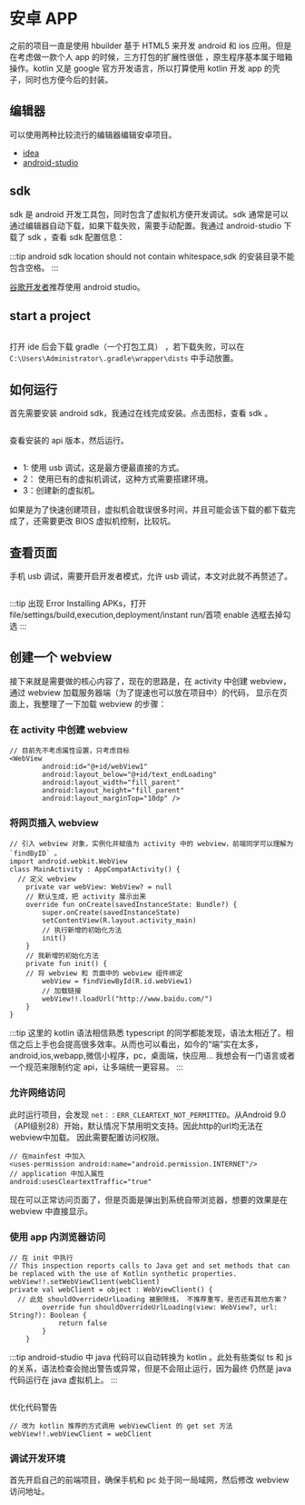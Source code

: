 # 安卓 APP
之前的项目一直是使用 hbuilder 基于 HTML5 来开发 android 和 ios 应用。但是在考虑做一款个人 app 的时候，三方打包的扩展性很低
，原生程序基本属于暗箱操作。kotlin 又是 google 官方开发语言，所以打算使用 kotlin 开发 app 的壳子，同时也方便今后的封装。
## 编辑器
可以使用两种比较流行的编辑器编辑安卓项目。
- [idea](https://hadihariri.com/2014/01/06/intellij-idea-minimal-survival-guide/)
- [android-studio](https://developer.android.google.cn/studio/)

## sdk
sdk 是 android 开发工具包，同时包含了虚拟机方便开发调试。sdk 通常是可以通过编辑器自动下载，如果下载失败，需要手动配置。我通过 android-studio
下载了 sdk ，查看 sdk 配置信息：

:::tip
android sdk location should not contain whitespace,sdk 的安装目录不能包含空格。
:::

[谷歌开发者](https://developer.android.com/training/basics/firstapp/creating-project)推荐使用 android studio。
## start a project

<img :src="$withBase('/android/start-android-studio.png')"/>

打开 ide 后会下载  gradle（一个打包工具） ，若下载失败，可以在 `C:\Users\Administrator\.gradle\wrapper\dists` 中手动放置。

## 如何运行
首先需要安装 android sdk，我通过在线完成安装。点击图标<img :src="$withBase('/android/sdk-btn.png')"/>，查看 sdk 。

<img :src="$withBase('/android/sdk-configure.png')"/>

查看安装的 api 版本，然后运行。

<img :src="$withBase('/android/virtual.png')"/>

- 1: 使用 usb 调试，这是最方便最直接的方式。
- 2： 使用已有的虚拟机调试，这种方式需要搭建环境。
- 3：创建新的虚拟机。

如果是为了快速创建项目，虚拟机会耽误很多时间，并且可能会该下载的都下载完成了，还需要更改 BIOS 虚拟机控制，比较坑。

## 查看页面
手机 usb 调试，需要开启开发者模式，允许 usb 调试，本文对此就不再赘述了。

<img :src="$withBase('/android/hello.jpg')"/>

:::tip
出现 Error Installing APKs，打开 file/settings/build,execution,deployment/instant run/首项 
enable 选框去掉勾选
:::

## 创建一个 webview
接下来就是需要做的核心内容了，现在的思路是，在 activity 中创建 webview，通过 webview 加载服务器端（为了提速也可以放在项目中）的代码，
显示在页面上，我整理了一下加载 webview 的步骤：
### 在 activity 中创建 webview
```
// 目前先不考虑属性设置，只考虑目标
<WebView
        android:id="@+id/webView1"
        android:layout_below="@+id/text_endLoading"
        android:layout_width="fill_parent"
        android:layout_height="fill_parent"
        android:layout_marginTop="10dp" />
```
### 将网页插入 webview
```
// 引入 webview 对象，实例化并赋值为 activity 中的 webview，前端同学可以理解为 `findByID` 。
import android.webkit.WebView
class MainActivity : AppCompatActivity() {
  // 定义 webview
    private var webView: WebView? = null
    // 默认生成，把 activity 展示出来
    override fun onCreate(savedInstanceState: Bundle?) {
        super.onCreate(savedInstanceState)
        setContentView(R.layout.activity_main)
        // 执行新增的初始化方法
        init()
    }
    // 我新增的初始化方法
    private fun init() {
    // 将 webview 和 页面中的 webview 组件绑定
        webView = findViewById(R.id.webView1)
        // 加载链接
        webView!!.loadUrl("http://www.baidu.com/")
    }
}
```
:::tip
这里的 kotlin 语法相信熟悉 typescript 的同学都能发现，语法太相近了。相信之后上手也会提高很多效率。从而也可以看出，如今的“端”实在太多，
android,ios,webapp,微信小程序，pc，桌面端，快应用... 我想会有一门语言或者一个规范来限制约定 api，让多端统一更容易。
:::
### 允许网络访问
此时运行项目，会发现 `net：：ERR_CLEARTEXT_NOT_PERMITTED`。从Android 9.0（API级别28）开始，默认情况下禁用明文支持。因此http的url均无法在webview中加载。
因此需要配置访问权限。
```
// 在mainfest 中加入
<uses-permission android:name="android.permission.INTERNET"/>
// application 中加入属性
android:usesCleartextTraffic="true"
```
现在可以正常访问页面了，但是页面是弹出到系统自带浏览器，想要的效果是在 webview 中直接显示。
### 使用 app 内浏览器访问
```
// 在 init 中执行
// This inspection reports calls to Java get and set methods that can be replaced with the use of Kotlin synthetic properties.
webView!!.setWebViewClient(webClient)
private val webClient = object : WebViewClient() {
  // 此处 shouldOverrideUrlLoading 被删除线， 不推荐重写，是否还有其他方案？
        override fun shouldOverrideUrlLoading(view: WebView?, url: String?): Boolean {
            return false
        }
    }
```
:::tip
android-studio 中 java 代码可以自动转换为 kotlin 。此处有些类似 ts 和 js 的关系，语法检查会抛出警告或异常，但是不会阻止运行，因为最终
仍然是 java 代码运行在 java 虚拟机上。
:::

<img :src="$withBase('/android/local-browser.jpg')"/>

优化代码警告

```
// 改为 kotlin 推荐的方式调用 webViewClient 的 get set 方法
webView!!.webViewClient = webClient
```
### 调试开发环境
首先开启自己的前端项目，确保手机和 pc 处于同一局域网，然后修改 webview 访问地址。

<img :src="$withBase('/android/enable-js.jpg')"/>



